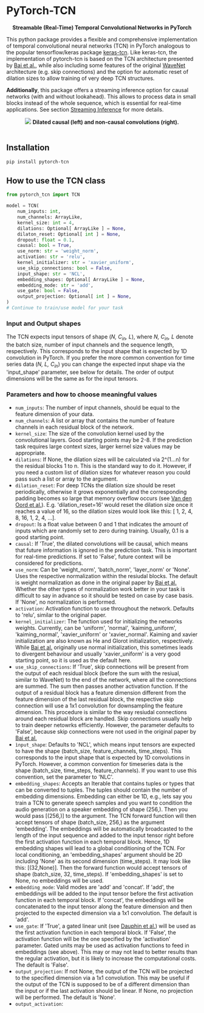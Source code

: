 # PyTorch-TCN
<p align="center">
<b>Streamable (Real-Time) Temporal Convolutional Networks in PyTorch</b>
</p>

This python package provides a flexible and comprehensive implementation of temporal convolutional neural networks (TCN) in PyTorch analogous to the popular tensorflow/keras package [keras-tcn](https://github.com/philipperemy/keras-tcn). Like keras-tcn, the implementation of pytorch-tcn is based on the TCN architecture presented by [Bai et al.](https://arxiv.org/abs/1803.01271), while also including some features of the original [WaveNet](https://arxiv.org/pdf/1609.03499.pdf) architecture (e.g. skip connections) and the option for automatic reset of dilation sizes to allow training of very deep TCN structures.

<b>Additionally</b>, this package offers a streaming inference option for causal networks (with and without lookahead). This allows to process data in small blocks instead of the whole sequence, which is essential for real-time applications. See section [Streaming Inference](#Streaming_Inference) for more details.

<p align="center">
  <img src="https://raw.githubusercontent.com/paul-krug/pytorch-tcn/main/misc/tcn_images.jpg">
  <b>Dilated causal (left) and non-causal convolutions (right).</b><br><br>
</p>

## Installation

```bash
pip install pytorch-tcn
```

## How to use the TCN class

```python
from pytorch_tcn import TCN

model = TCN(
    num_inputs: int,
    num_channels: ArrayLike,
    kernel_size: int = 4,
    dilations: Optional[ ArrayLike ] = None,
    dilaton_reset: Optional[ int ] = None,
    dropout: float = 0.1,
    causal: bool = True,
    use_norm: str = 'weight_norm',
    activation: str = 'relu',
    kernel_initializer: str = 'xavier_uniform',
    use_skip_connections: bool = False,
    input_shape: str = 'NCL',
    embedding_shapes: Optional[ ArrayLike ] = None,
    embedding_mode: str = 'add',
    use_gate: bool = False,
    output_projection: Optional[ int ] = None,
)
# Continue to train/use model for your task
```

### Input and Output shapes

The TCN expects input tensors of shape (*N, C<sub>in</sub>, L*), where *N, C<sub>in</sub>, L* denote  the batch size, number of input channels and the sequence length, respectively. This corresponds to the input shape that is expected by 1D convolution in PyTorch. If you prefer the more common convention for time series data (*N, L, C<sub>in</sub>*) you can change the expected input shape via the 'input_shape' parameter, see below for details.
The order of output dimensions will be the same as for the input tensors.

### Parameters and how to choose meaningful values

- `num_inputs`: The number of input channels, should be equal to the feature dimension of your data.
- `num_channels`: A list or array that contains the number of feature channels in each residual block of the network.
- `kernel_size`: The size of the convolution kernel used by the convolutional layers. Good starting points may be 2-8. If the prediction task requires large context sizes, larger kernel size values may be appropriate.
- `dilations`: If None, the dilation sizes will be calculated via 2^(1...n) for the residual blocks 1 to n. This is the standard way to do it. However, if you need a custom list of dilation sizes for whatever reason you could pass such a list or array to the argument.
- `dilation_reset`: For deep TCNs the dilation size should be reset periodically, otherwise it grows exponentially and the corresponding padding becomes so large that memory overflow occurs (see [Van den Oord et al.](https://arxiv.org/pdf/1609.03499.pdf)). E.g. 'dilation_reset=16' would reset the dilation size once it reaches a value of 16, so the dilation sizes would look like this: [ 1, 2, 4, 8, 16, 1, 2, 4, ...].
- `dropout`: Is a float value between 0 and 1 that indicates the amount of inputs which are randomly set to zero during training. Usually, 0.1 is a good starting point.
- `causal`: If 'True', the dilated convolutions will be causal, which means that future information is ignored in the prediction task. This is important for real-time predictions. If set to 'False', future context will be considered for predictions.
- `use_norm`: Can be 'weight_norm', 'batch_norm', 'layer_norm' or 'None'. Uses the respective normalization within the resiudal blocks. The default is weight normalization as done in the original paper by [Bai et al.](https://arxiv.org/abs/1803.01271) Whether the other types of normalization work better in your task is difficult to say in advance so it should be tested on case by case basis. If 'None', no normalization is performed.
- `activation`: Activation function to use throughout the network. Defaults to 'relu', similar to the original paper.
- `kernel_initializer`: The function used for initializing the networks weights. Currently, can be 'uniform', 'normal', 'kaiming_uniform', 'kaiming_normal', 'xavier_uniform' or 'xavier_normal'. Kaiming and xavier initialization are also known as He and Glorot initialization, respectively. While [Bai et al.](https://arxiv.org/abs/1803.01271) originally use normal initialization, this sometimes leads to divergent behaviour and usually 'xavier_uniform' is a very good starting point, so it is used as the default here.
- `use_skip_connections`: If 'True', skip connections will be present from the output of each residual block (before the sum with the resiual, similar to WaveNet) to the end of the network, where all the connections are summed. The sum then passes another activation function. If the output of a residual block has a feature dimension different from the feature dimension of the last residual block, the respective skip connection will use a 1x1 convolution for downsampling the feature dimension. This procedure is similar to the way resiudal connections around each residual block are handled. Skip connections usually help to train deeper netowrks efficiently. However, the parameter defaults to 'False', because skip connections were not used in the original paper by [Bai et al.](https://arxiv.org/abs/1803.01271)
- `ìnput_shape`: Defaults to 'NCL', which means input tensors are expected to have the shape (batch_size, feature_channels, time_steps). This corresponds to the input shape that is expected by 1D convolutions in PyTorch. However, a common convention for timeseries data is the shape (batch_size, time_steps, feature_channels). If you want to use this convention, set the parameter to 'NLC'.
- `embedding_shapes`: Accepts an Iterable that contains tuples or types that can be converted to tuples. The tuples should contain the number of embedding dimensions. Embedding can either be 1D, e.g., lets say you train a TCN to generate speech samples and you want to condition the audio generation on a speaker embedding of shape (256,). Then you would pass [(256,)] to the argument. The TCN forward function will then accept tensors of shape (batch_size, 256,) as the argument 'embedding'. The embeddings will be automatically broadcasted to the length of the input sequence and added to the input tensor right before the first activation function in each temporal block. Hence, 1D embedding shapes will lead to a global conditioning of the TCN. For local conditioning, an 'embedding_shapes' argument should be 2D including 'None' as its second dimension (time_steps). It may look like this: [(32,None)]. Then the forward function would accept tensors of shape (batch_size, 32, time_steps). If 'embedding_shapes' is set to None, no embeddings will be used.
- `embedding_mode`: Valid modes are 'add' and 'concat'. If 'add', the embeddings will be added to the input tensor before the first activation function in each temporal block. If 'concat', the embeddings will be concatenated to the input tensor along the feature dimension and then projected to the expected dimension via a 1x1 convolution. The default is 'add'.
- `use_gate`: If 'True', a gated linear unit (see [Dauphin et al.](https://arxiv.org/abs/1612.08083)) will be used as the first activation function in each temporal block. If 'False', the activation function will be the one specified by the 'activation' parameter. Gated units may be used as activation functions to feed in embeddings (see above). This may or may not lead to better results than the regular activation, but it is likely to increase the computational costs. The default is 'False'.
- `output_projection`: If not None, the output of the TCN will be projected to the specified dimension via a 1x1 convolution. This may be useful if the output of the TCN is supposed to be of a different dimension than the input or if the last activation should be linear. If None, no projection will be performed. The default is 'None'.
- `output_activation`: 